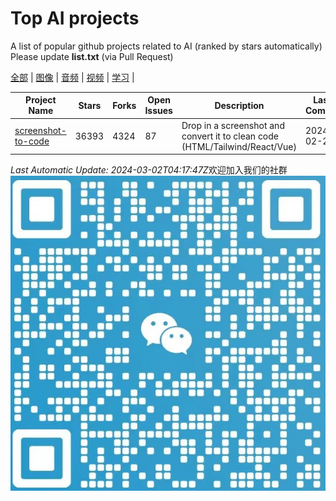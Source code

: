 # Top AI projects
A list of popular github projects related to AI (ranked by stars automatically)
Please update **list.txt** (via Pull Request)

<a href="./README.md">全部</a> |   <a href="./READMEpicture.md">图像</a> |   <a href="./READMEaudio.md">音频</a> | <a href="./READMEvideo.md">视频</a> | <a href="./READMElearn.md">学习</a> | 

| Project Name | Stars | Forks | Open Issues | Description | Last Commit |
| ------------ | ----- | ----- | ----------- | ----------- | ----------- |
| [screenshot-to-code](https://github.com/abi/screenshot-to-code) | 36393 | 4324 | 87 | Drop in a screenshot and convert it to clean code (HTML/Tailwind/React/Vue) | 2024-02-28 |

*Last Automatic Update: 2024-03-02T04:17:47Z*欢迎加入我们的社群 ![](https://raw.githubusercontent.com/mouuii/picture/master/weichat.jpg) 